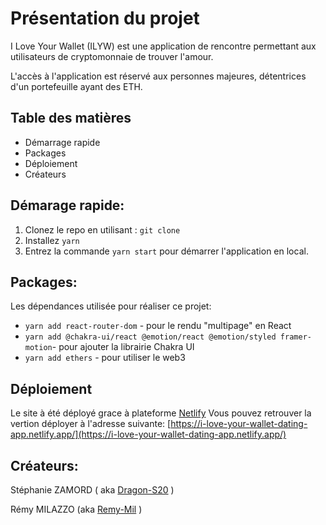 # Présentation du projet

I Love Your Wallet (ILYW) est une application de rencontre permettant aux utilisateurs de cryptomonnaie de trouver l'amour.

L'accès à l'application est réservé aux personnes majeures, détentrices d'un portefeuille ayant des ETH.
  

## Table des matières

- Démarrage rapide
- Packages
- Déploiement
- Créateurs

## Démarage rapide:

1. Clonez le repo en utilisant : ```git clone```
2. Installez ```yarn```
3. Entrez la commande ```yarn start``` pour démarrer l'application en local.

## Packages:

Les dépendances utilisée pour réaliser ce projet:

- ```yarn add react-router-dom``` - pour le rendu "multipage" en React
- ```yarn add @chakra-ui/react @emotion/react @emotion/styled framer-motion```- pour ajouter la librairie Chakra UI
- ```yarn add ethers``` - pour utiliser le web3

## Déploiement
Le site à été déployé grace à plateforme [Netlify](https://www.netlify.com/)
Vous pouvez retrouver la vertion déployer à l'adresse suivante:  [https://i-love-your-wallet-dating-app.netlify.app/](https://i-love-your-wallet-dating-app.netlify.app/)

## Créateurs:
Stéphanie ZAMORD ( aka [Dragon-S20](https://github.com/Dragon-S20) )

Rémy MILAZZO (aka [Remy-Mil](https://github.com/Remy-Mil) )


